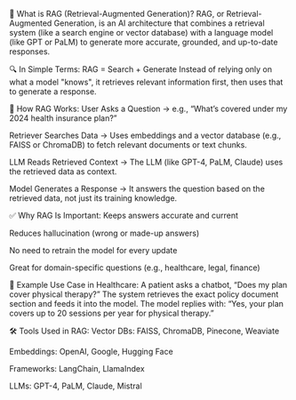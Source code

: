 🧠 What is RAG (Retrieval-Augmented Generation)?
RAG, or Retrieval-Augmented Generation, is an AI architecture that combines a retrieval system (like a search engine or vector database) with a language model (like GPT or PaLM) to generate more accurate, grounded, and up-to-date responses.

🔍 In Simple Terms:
RAG = Search + Generate
Instead of relying only on what a model "knows", it retrieves relevant information first, then uses that to generate a response.

🔧 How RAG Works:
User Asks a Question
→ e.g., “What’s covered under my 2024 health insurance plan?”

Retriever Searches Data
→ Uses embeddings and a vector database (e.g., FAISS or ChromaDB) to fetch relevant documents or text chunks.

LLM Reads Retrieved Context
→ The LLM (like GPT-4, PaLM, Claude) uses the retrieved data as context.

Model Generates a Response
→ It answers the question based on the retrieved data, not just its training knowledge.

✅ Why RAG Is Important:
Keeps answers accurate and current

Reduces hallucination (wrong or made-up answers)

No need to retrain the model for every update

Great for domain-specific questions (e.g., healthcare, legal, finance)

🧪 Example Use Case in Healthcare:
A patient asks a chatbot, “Does my plan cover physical therapy?”
The system retrieves the exact policy document section and feeds it into the model.
The model replies with: “Yes, your plan covers up to 20 sessions per year for physical therapy.”

🛠 Tools Used in RAG:
Vector DBs: FAISS, ChromaDB, Pinecone, Weaviate

Embeddings: OpenAI, Google, Hugging Face

Frameworks: LangChain, LlamaIndex

LLMs: GPT-4, PaLM, Claude, Mistral

